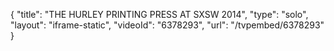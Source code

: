 {
    "title": "THE HURLEY PRINTING PRESS AT SXSW 2014",
    "type": "solo",
    "layout": "iframe-static",
    "videoId": "6378293",
    "url": "\/tvpembed\/6378293"
}